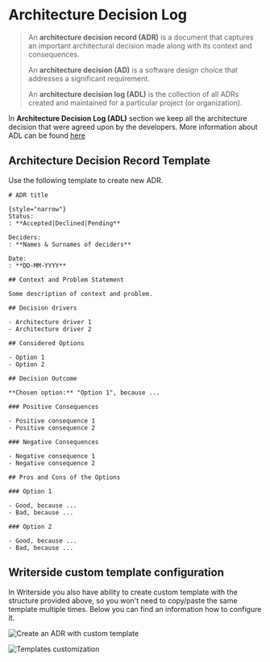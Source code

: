 # Architecture Decision Log

> An **architecture decision record (ADR)** is a document that captures an important architectural decision made along with its context and consequences.
> 
> An **architecture decision (AD)** is a software design choice that addresses a significant requirement.
> 
> An **architecture decision log (ADL)** is the collection of all ADRs created and maintained for a particular project (or organization).

In **Architecture Decision Log (ADL)** section we keep all the architecture decision that were agreed upon by the developers.
More information about ADL can be found [here](https://github.com/joelparkerhenderson/architecture-decision-record)

## Architecture Decision Record Template

Use the following template to create new ADR.

```
# ADR title

{style="narrow"}
Status:
: **Accepted|Declined|Pending**

Deciders:
: **Names & Surnames of deciders**

Date:
: **DD-MM-YYYY**

## Context and Problem Statement

Some description of context and problem.

## Decision drivers

- Architecture driver 1
- Architecture driver 2

## Considered Options

- Option 1
- Option 2

## Decision Outcome

**Chosen option:** "Option 1", because ...

### Positive Consequences

- Positive consequence 1
- Positive consequence 2

### Negative Consequences

- Negative consequence 1
- Negative consequence 2

## Pros and Cons of the Options

### Option 1

- Good, because ...
- Bad, because ...

### Option 2

- Good, because ...
- Bad, because ...
```

## Writerside custom template configuration

In Writerside you also have ability to create custom template with the structure provided above, so you won't need to 
copy/paste the same template multiple times. Below you can find an information how to configure it.

![Create an ADR with custom template](create-topic-with-custom-template.png)

![Templates customization](customize-templates.png)